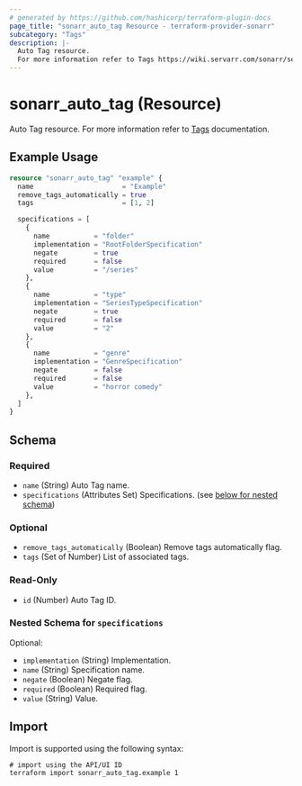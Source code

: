```yaml
---
# generated by https://github.com/hashicorp/terraform-plugin-docs
page_title: "sonarr_auto_tag Resource - terraform-provider-sonarr"
subcategory: "Tags"
description: |-
  Auto Tag resource.
  For more information refer to Tags https://wiki.servarr.com/sonarr/settings#tags documentation.
---
```


# sonarr_auto_tag (Resource)

<!-- subcategory:Tags -->
Auto Tag resource.
For more information refer to [Tags](https://wiki.servarr.com/sonarr/settings#tags) documentation.

## Example Usage

```terraform
resource "sonarr_auto_tag" "example" {
  name                      = "Example"
  remove_tags_automatically = true
  tags                      = [1, 2]

  specifications = [
    {
      name           = "folder"
      implementation = "RootFolderSpecification"
      negate         = true
      required       = false
      value          = "/series"
    },
    {
      name           = "type"
      implementation = "SeriesTypeSpecification"
      negate         = true
      required       = false
      value          = "2"
    },
    {
      name           = "genre"
      implementation = "GenreSpecification"
      negate         = false
      required       = false
      value          = "horror comedy"
    },
  ]
}
```

<!-- schema generated by tfplugindocs -->
## Schema

### Required

- `name` (String) Auto Tag name.
- `specifications` (Attributes Set) Specifications. (see [below for nested schema](#nestedatt--specifications))

### Optional

- `remove_tags_automatically` (Boolean) Remove tags automatically flag.
- `tags` (Set of Number) List of associated tags.

### Read-Only

- `id` (Number) Auto Tag ID.

<a id="nestedatt--specifications"></a>
### Nested Schema for `specifications`

Optional:

- `implementation` (String) Implementation.
- `name` (String) Specification name.
- `negate` (Boolean) Negate flag.
- `required` (Boolean) Required flag.
- `value` (String) Value.

## Import

Import is supported using the following syntax:

```shell
# import using the API/UI ID
terraform import sonarr_auto_tag.example 1
```
